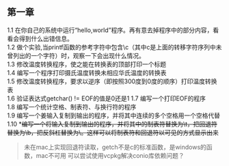 ## 第一章
1.1 在你自己的系统中运行“hello,world”程序。再有意去掉程序中的部分内容，看看会得到什么出错信息。  
1.2 做个实验,当printf函数的参考字符中包含\c（其中c是上面的转移字符序列中未曾列出的一个字符）时，观察一下会出现什么情况。  
1.3 修改温度转换程序，使之能在转换表的顶部打印一个标题  
1.4 编写一个程序打印摄氏温度转换未相应华氏温度的转换表  
1.5 修改温度转换程序，要求以逆序（即按照300度到0度的顺序）打印温度转换表  
1.6 验证表达式getchar() != EOF的值是0还是1
1.7 编写一个打印EOF的程序  
1.8 编写一个统计空格、制表符、与换行符的程序  
1.9 编写一个姜输入复制到输出的程序，并将其中连续的多个空格用一个空格代替  
1.10 *~~编写一个将输入复制到输出的程序，并将其中的制表符替换为\t，把回退符替换为\b，把反斜杠替换为\\。这样可以将制表符和回退符以可见的方式显示出来~~  
> 未在mac上实现回退符读取，getch不是c的标准函数，是windows的函数，mac不可用
> 可以尝试使用vcpkg解决conio库依赖问题？